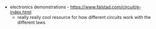 
- electronics demonstrations - https://www.falstad.com/circuit/e-index.html
	- really really cool resource for how different circuits work with the different laws